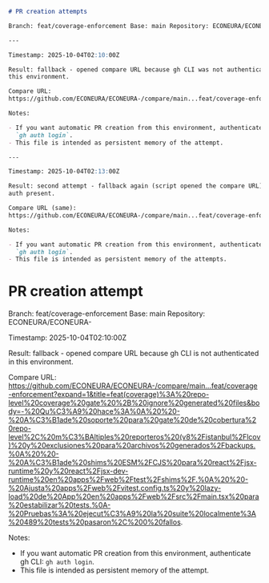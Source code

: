 ```markdown
# PR creation attempts

Branch: feat/coverage-enforcement Base: main Repository: ECONEURA/ECONEURA-

---

Timestamp: 2025-10-04T02:10:00Z

Result: fallback - opened compare URL because gh CLI was not authenticated in
this environment.

Compare URL:
https://github.com/ECONEURA/ECONEURA-/compare/main...feat/coverage-enforcement?expand=1&title=feat(coverage)%3A%20repo-level%20coverage%20gate%20%2B%20ignore%20generated%20files&body=-%20Qu%C3%A9%20hace%3A%0A%20%20-%20A%C3%B1ade%20soporte%20para%20gate%20de%20cobertura%20repo-level%2C%20m%C3%BAltiples%20reporteros%20(v8%2Fistanbul%2Flcov)%20y%20exclusiones%20para%20archivos%20generados%2Fbackups.%0A%20%20-%20A%C3%B1ade%20shims%20ESM%2FCJS%20para%20react%2Fjsx-runtime%20y%20react%2Fjsx-dev-runtime%20en%20apps%2Fweb%2Ftest%2Fshims%2F.%0A%20%20-%20Ajusta%20apps%2Fweb%2Fvitest.config.ts%20y%20lazy-load%20de%20App%20en%20apps%2Fweb%2Fsrc%2Fmain.tsx%20para%20estabilizar%20tests.%0A-%20Pruebas%3A%20ejecut%C3%A9%20la%20suite%20localmente%3A%20489%20tests%20pasaron%2C%200%20fallos.

Notes:

- If you want automatic PR creation from this environment, authenticate gh CLI:
  `gh auth login`.
- This file is intended as persistent memory of the attempt.

---

Timestamp: 2025-10-04T02:13:00Z

Result: second attempt - fallback again (script opened the compare URL). No gh
auth present.

Compare URL (same):
https://github.com/ECONEURA/ECONEURA-/compare/main...feat/coverage-enforcement?expand=1&title=feat(coverage)%3A%20repo-level%20coverage%20gate%20%2B%20ignore%20generated%20files&body=-%20Qu%C3%A9%20hace%3A%0A%20%20-%20A%C3%B1ade%20soporte%20para%20gate%20de%20cobertura%20repo-level%2C%20m%C3%BAltiples%20reporteros%20(v8%2Fistanbul%2Flcov)%20y%20exclusiones%20para%20archivos%20generados%2Fbackups.%0A%20%20-%20A%C3%B1ade%20shims%20ESM%2FCJS%20para%20react%2Fjsx-runtime%20y%20react%2Fjsx-dev-runtime%20en%20apps%2Fweb%2Ftest%2Fshims%2F.%0A%20%20-%20Ajusta%20apps%2Fweb%2Fvitest.config.ts%20y%20lazy-load%20de%20App%20en%20apps%2Fweb%2Fsrc%2Fmain.tsx%20para%20estabilizar%20tests.%0A-%20Pruebas%3A%20ejecut%C3%A9%20la%20suite%20localmente%3A%20489%20tests%20pasaron%2C%200%20fallos.

Notes:

- If you want automatic PR creation from this environment, authenticate gh CLI:
  `gh auth login`.
- This file is intended as persistent memory of the attempts.
```

# PR creation attempt

Branch: feat/coverage-enforcement Base: main Repository: ECONEURA/ECONEURA-

Timestamp: 2025-10-04T02:10:00Z

Result: fallback - opened compare URL because gh CLI is not authenticated in
this environment.

Compare URL:
https://github.com/ECONEURA/ECONEURA-/compare/main...feat/coverage-enforcement?expand=1&title=feat(coverage)%3A%20repo-level%20coverage%20gate%20%2B%20ignore%20generated%20files&body=-%20Qu%C3%A9%20hace%3A%0A%20%20-%20A%C3%B1ade%20soporte%20para%20gate%20de%20cobertura%20repo-level%2C%20m%C3%BAltiples%20reporteros%20(v8%2Fistanbul%2Flcov)%20y%20exclusiones%20para%20archivos%20generados%2Fbackups.%0A%20%20-%20A%C3%B1ade%20shims%20ESM%2FCJS%20para%20react%2Fjsx-runtime%20y%20react%2Fjsx-dev-runtime%20en%20apps%2Fweb%2Ftest%2Fshims%2F.%0A%20%20-%20Ajusta%20apps%2Fweb%2Fvitest.config.ts%20y%20lazy-load%20de%20App%20en%20apps%2Fweb%2Fsrc%2Fmain.tsx%20para%20estabilizar%20tests.%0A-%20Pruebas%3A%20ejecut%C3%A9%20la%20suite%20localmente%3A%20489%20tests%20pasaron%2C%200%20fallos.

Notes:

- If you want automatic PR creation from this environment, authenticate gh CLI:
  `gh auth login`.
- This file is intended as persistent memory of the attempt.
